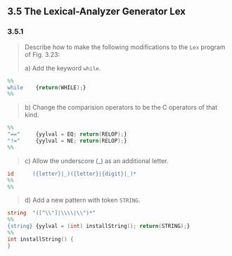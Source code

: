 ## 3.5 The Lexical-Analyzer Generator Lex

### 3.5.1

> Describe how to make the following modifications to the `Lex` program of Fig. 3.23:
> 
> a\) Add the keyword `while`.

```lex
%%
while    {return(WHILE);}
%%
```

> b\) Change the comparision operators to be the C operators of that kind.

```lex
%%
"=="     {yylval = EQ; return(RELOP);}
"!="     {yylval = NE; return(RELOP);}
%%
```

> c\) Allow the underscore \(\_\) as an additional letter.

```lex
id      ({letter}|_)({letter}|{digit}|_)*
%%
%%
```

> d\) Add a new pattern with token `STRING`.

```lex
string  "([^\\"]|\\\\|\\")*"
%%
{string} {yylval = (int) installString(); return(STRING);}
%%
int installString() {
}
```






